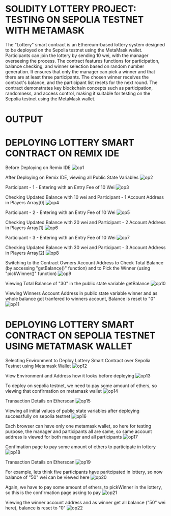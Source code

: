# SOLIDITY LOTTERY PROJECT: TESTING ON SEPOLIA TESTNET WITH METAMASK

The "Lottery" smart contract is an Ethereum-based lottery system designed to be deployed on the Sepolia testnet using the MetaMask wallet. Participants can join the lottery by sending 10 wei, with the manager 
overseeing the process. The contract features functions for participation, balance checking, and winner selection based on random number generation. It ensures that only the manager can pick a winner and that there 
are at least three participants. The chosen winner receives the contract's balance, and the participant list resets for the next round. The contract demonstrates key blockchain concepts such as participation, 
randomness, and access control, making it suitable for testing on the Sepolia testnet using the MetaMask wallet.

# OUTPUT

# DEPLOYING LOTTERY SMART CONTRACT ON REMIX IDE
Before Deploying on Remix IDE
![op1](https://github.com/Neeraja-Kallamadi/Blockchain_Solidity_Lottery_Smart_Contract_Sepolia_Testnet_Metamask_Wallet/assets/110168775/487c16fc-03b3-4f91-ae24-a2f4dc09bbc1)

After Deploying on Remix IDE, viewing all Public State Variables
![op2](https://github.com/Neeraja-Kallamadi/Blockchain_Solidity_Lottery_Smart_Contract_Sepolia_Testnet_Metamask_Wallet/assets/110168775/e776dbdf-fabe-4338-a26a-6e414616a373)

Participant - 1 - Entering with an Entry Fee of 10 Wei
![op3](https://github.com/Neeraja-Kallamadi/Blockchain_Solidity_Lottery_Smart_Contract_Sepolia_Testnet_Metamask_Wallet/assets/110168775/95db0197-1b30-4f44-8fd8-fd63f462f58d)

Checking Updated Balance with 10 wei and Participant - 1 Account Address in Players Array[0]
![op4](https://github.com/Neeraja-Kallamadi/Blockchain_Solidity_Lottery_Smart_Contract_Sepolia_Testnet_Metamask_Wallet/assets/110168775/18394b4a-acf6-4380-8249-42ed674365a9)

Participant - 2 - Entering with an Entry Fee of 10 Wei
![op5](https://github.com/Neeraja-Kallamadi/Blockchain_Solidity_Lottery_Smart_Contract_Sepolia_Testnet_Metamask_Wallet/assets/110168775/439f1659-1b71-4771-ba27-5fb110a33bae)

Checking Updated Balance with 20 wei and Participant - 2 Account Address in Players Array[1]
![op6](https://github.com/Neeraja-Kallamadi/Blockchain_Solidity_Lottery_Smart_Contract_Sepolia_Testnet_Metamask_Wallet/assets/110168775/a075d350-8605-4646-831d-736827aaf406)

Participant - 3 - Entering with an Entry Fee of 10 Wei
![op7](https://github.com/Neeraja-Kallamadi/Blockchain_Solidity_Lottery_Smart_Contract_Sepolia_Testnet_Metamask_Wallet/assets/110168775/a11c7984-5ad4-4ea3-8e83-b4ff9dff7671)

Checking Updated Balance with 30 wei and Participant - 3 Account Address in Players Array[2]
![op8](https://github.com/Neeraja-Kallamadi/Blockchain_Solidity_Lottery_Smart_Contract_Sepolia_Testnet_Metamask_Wallet/assets/110168775/4f3f8e93-4707-4f89-a238-64dab7acec48)

Switching to the Contract Owners Account Address to Check Total Balance (by accessing "getBalance()" function) and to Pick the Winner (using "pickWinner()" function)
![op9](https://github.com/Neeraja-Kallamadi/Blockchain_Solidity_Lottery_Smart_Contract_Sepolia_Testnet_Metamask_Wallet/assets/110168775/084951cd-fff9-49d0-af42-c37e93190387)

Viewing Total Balance of "30" in the public state variable getBalance
![op10](https://github.com/Neeraja-Kallamadi/Blockchain_Solidity_Lottery_Smart_Contract_Sepolia_Testnet_Metamask_Wallet/assets/110168775/6190293f-eae9-4c42-bb55-97b6b808f63a)

Viewing Winners Account Address in public state variable winner and as whole balance got tranfered to winners account, Balance is reset to "0"
![op11](https://github.com/Neeraja-Kallamadi/Blockchain_Solidity_Lottery_Smart_Contract_Sepolia_Testnet_Metamask_Wallet/assets/110168775/ff5c5583-6e7a-4529-9b6e-da48e21fcd19)

# DEPLOYING LOTTERY SMART CONTRACT ON SEPOLIA TESTNET USING METATMASK WALLET
Selecting Environment to Deploy Lottery Smart Contract over Sepolia Testnet using Metamask Wallet
![op12](https://github.com/Neeraja-Kallamadi/Blockchain_Solidity_Lottery_Smart_Contract_Sepolia_Testnet_Metamask_Wallet/assets/110168775/caa80b58-378b-4b0a-88d5-aaed4288f739)

View Environment and Address how it looks before deploying
![op13](https://github.com/Neeraja-Kallamadi/Blockchain_Solidity_Lottery_Smart_Contract_Sepolia_Testnet_Metamask_Wallet/assets/110168775/a0be04f5-d11b-47e5-8dcc-e7bb8684a6bf)

To deploy on sepolia testnet, we need to pay some amount of ethers, so viewing that confirmation on metamask wallet
![op14](https://github.com/Neeraja-Kallamadi/Blockchain_Solidity_Lottery_Smart_Contract_Sepolia_Testnet_Metamask_Wallet/assets/110168775/6275ef52-ab01-4f18-ab27-b90f5a9d8ca0)

Transaction Details on Etherscan
![op15](https://github.com/Neeraja-Kallamadi/Blockchain_Solidity_Lottery_Smart_Contract_Sepolia_Testnet_Metamask_Wallet/assets/110168775/fab0a013-a411-4b99-a25e-2730df5d8f25)

Viewing all initial values of public state variables after deploying successfully on sepolia testnet
![op16](https://github.com/Neeraja-Kallamadi/Blockchain_Solidity_Lottery_Smart_Contract_Sepolia_Testnet_Metamask_Wallet/assets/110168775/b397e047-8ea6-4030-ac7b-c95c1f2721b3)

Each browser can have only one metamask wallet, so here for testing purpose, the manager and participants all are same, so same account address is viewed for both manager and all participants
![op17](https://github.com/Neeraja-Kallamadi/Blockchain_Solidity_Lottery_Smart_Contract_Sepolia_Testnet_Metamask_Wallet/assets/110168775/c3e62406-421c-49d2-bbb4-5a4225e9f343)

Confimation page to pay some amount of ethers to participate in lottery
![op18](https://github.com/Neeraja-Kallamadi/Blockchain_Solidity_Lottery_Smart_Contract_Sepolia_Testnet_Metamask_Wallet/assets/110168775/6471c2a1-ec01-4f24-8936-6065a62915d3)

Transaction Details on Etherscan
![op19](https://github.com/Neeraja-Kallamadi/Blockchain_Solidity_Lottery_Smart_Contract_Sepolia_Testnet_Metamask_Wallet/assets/110168775/483c9008-e767-49aa-ab26-40dc93d523df)

For example, lets think five participants have paritcipated in lottery, so now balance of "50" wei can be viewed here
![op20](https://github.com/Neeraja-Kallamadi/Blockchain_Solidity_Lottery_Smart_Contract_Sepolia_Testnet_Metamask_Wallet/assets/110168775/85715fbd-9532-4f7d-a5c4-6d3edaf6c5eb)

Again, we have to pay some amount of ethers, to pickWinner in the lottery, so this is the confirmation page asking to pay
![op21](https://github.com/Neeraja-Kallamadi/Blockchain_Solidity_Lottery_Smart_Contract_Sepolia_Testnet_Metamask_Wallet/assets/110168775/0510469d-97e8-4e11-95f6-d3fea147ddad)

Viewing the winner account address and as winner get all balance ("50" wei here), balance is reset to "0"
![op22](https://github.com/Neeraja-Kallamadi/Blockchain_Solidity_Lottery_Smart_Contract_Sepolia_Testnet_Metamask_Wallet/assets/110168775/0bb7c17d-2afe-470e-aa53-c03c053369d8)
